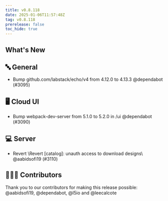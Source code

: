 ```yaml
---
title: v0.8.118
date: 2025-01-06T11:57:48Z
tag: v0.8.118
prerelease: false
toc_hide: true
---
```


## What's New
## 🔤 General
- Bump github.com/labstack/echo/v4 from 4.12.0 to 4.13.3 @dependabot (#3095)

## 🖥 Cloud UI

- Bump webpack-dev-server from 5.1.0 to 5.2.0 in /ui @dependabot (#3090)

## 💻 Server

- Revert \Revert \[catalog]: unauth access to download designs\ @aabidsofi19 (#3110)

## 👨🏽‍💻 Contributors

Thank you to our contributors for making this release possible:
@aabidsofi19, @dependabot, @l5io and @leecalcote

